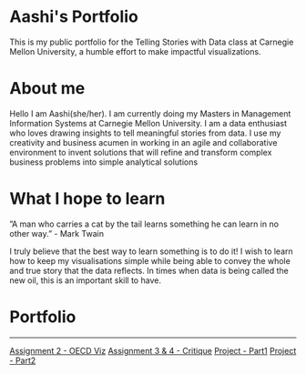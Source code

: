 # Aashi's Portfolio
This is my public portfolio for the Telling Stories with Data class at Carnegie Mellon University, a humble effort to make impactful visualizations.

# About me
Hello I am Aashi(she/her). I am currently doing my Masters in Management Information Systems at Carnegie Mellon University. 
I am a data enthusiast who loves drawing insights to tell meaningful stories from data. I use my creativity and business acumen in working in an agile and collaborative environment to invent solutions that will refine and transform complex business problems into simple analytical solutions

# What I hope to learn
”A man who carries a cat by the tail learns something he can learn in no other way.” - Mark Twain

I truly believe that the best way to learn something is to do it! I wish to learn how to keep my visualisations simple while being able to convey the whole and true story that the data reflects. In times when data is being called the new oil, this is an important skill to have.


# Portfolio
-------------------------------------
[Assignment 2 - OECD Viz](/Assignment2.md)
[Assignment 3 & 4 - Critique](/Assignment3&4.md)
[Project - Part1](/Project_Part1.md)
[Project - Part2](/Project_Part2.md)

